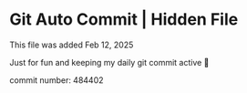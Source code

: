 # Git Auto Commit | Hidden File

This file was added Feb 12, 2025

Just for fun and keeping my daily git commit active 🤪

commit number: 484402
